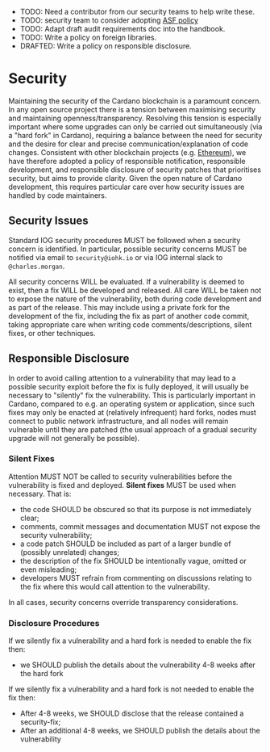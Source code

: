 
- TODO: Need a contributor from our security teams to help write these.
- TODO: security team to consider adopting [ASF policy](https://www.apache.org/security/committers.html)
- TODO: Adapt draft audit requirements doc into the handbook.
- TODO: Write a policy on foreign libraries.
- DRAFTED: Write a policy on responsible disclosure.

# Security

Maintaining the security of the Cardano blockchain is a paramount
concern.  In any open source project there is a tension between maximising security and maintaining openness/transparency.  Resolving this tension is especially important where some upgrades can only be carried out simultaneously (via a "hard fork" in Cardano), requiring a balance between the need for security and the desire for clear and precise communication/explanation of code changes.
Consistent with other blockchain projects (e.g. [Ethereum](https://geth.ethereum.org/docs/vulnerabilities/vulnerabilities)), we have therefore adopted a
policy of responsible notification, responsible development, and responsible disclosure of
security patches that prioritises security, but aims to provide clarity.  Given the open nature of Cardano development, this requires particular
care over how security issues are handled by code maintainers.


## Security Issues

Standard IOG security procedures MUST be followed when a security concern is identified. 
In particular, possible security concerns MUST be notified via email to `security@iohk.io` or via IOG internal slack to `@charles.morgan`.

All security concerns WILL be evaluated.  If a vulnerability is deemed
to exist, then a fix WILL be developed and released.  All care WILL be
taken not to expose the nature of the vulnerability, both during
code development and as part of the release.  This may include using a private
fork for the  development of the fix, including the fix as part of another code commit,
taking appropriate care when writing code comments/descriptions, silent fixes, or other techniques.


## Responsible Disclosure


In order to avoid calling attention to a vulnerability that may lead to a possible security exploit before the fix is fully deployed, it will usually be necessary to "silently" fix the vulnerability.   This is particularly important in Cardano, compared to e.g. an operating system or application, since such fixes may only be enacted at (relatively infrequent) hard forks, nodes must connect to public network infrastructure, and all nodes will remain vulnerable until they are patched (the usual approach of a gradual security upgrade will not generally be possible).  

### Silent Fixes

Attention MUST NOT be called to security vulnerabilities before the vulnerability is fixed and deployed.  **Silent fixes** MUST be used when necessary.  That is:

- the code SHOULD be obscured so that its purpose is not immediately clear;
- comments, commit messages and documentation MUST not expose the security vulnerability;
- a code patch SHOULD be included as part of a larger bundle of (possibly unrelated) changes;
- the description of the fix SHOULD be intentionally vague, omitted or even misleading;
- developers MUST refrain from commenting on discussions relating to the fix where this would call attention to the vulnerability.

In all cases, security concerns override transparency considerations.

### Disclosure Procedures

If we silently fix a vulnerability and a hard fork is needed to enable the fix then:

- we SHOULD publish the details about the vulnerability 4-8 weeks after the hard fork

If we silently fix a vulnerability and a hard fork is not needed to enable the fix then:

- After 4-8 weeks, we SHOULD disclose that the release contained a security-fix;
- After an additional 4-8 weeks, we SHOULD publish the details about the vulnerability
